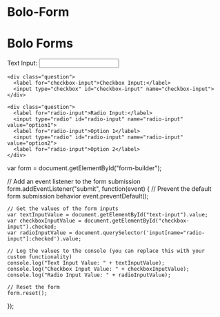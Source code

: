 # Bolo-Form
<!DOCTYPE html>
<html>
<head>
</head>
<body>
    <div class="container">
        <h1>Bolo Forms</h1>
    </div>
  <div id="form-builder">
    <div class="question">
      <label for="text-input">Text Input:</label>
      <input type="text" id="text-input" name="text-input">
    </div>
    
    <div class="question">
      <label for="checkbox-input">Checkbox Input:</label>
      <input type="checkbox" id="checkbox-input" name="checkbox-input">
    </div>
    
    <div class="question">
      <label for="radio-input">Radio Input:</label>
      <input type="radio" id="radio-input" name="radio-input" value="option1">
      <label for="radio-input">Option 1</label>
      <input type="radio" id="radio-input" name="radio-input" value="option2">
      <label for="radio-input">Option 2</label>
    </div>
  </div>
var form = document.getElementById("form-builder");

  // Add an event listener to the form submission
  form.addEventListener("submit", function(event) {
    // Prevent the default form submission behavior
    event.preventDefault();

    // Get the values of the form inputs
    var textInputValue = document.getElementById("text-input").value;
    var checkboxInputValue = document.getElementById("checkbox-input").checked;
    var radioInputValue = document.querySelector('input[name="radio-input"]:checked').value;

    // Log the values to the console (you can replace this with your custom functionality)
    console.log("Text Input Value: " + textInputValue);
    console.log("Checkbox Input Value: " + checkboxInputValue);
    console.log("Radio Input Value: " + radioInputValue);

    // Reset the form
    form.reset();
  });
